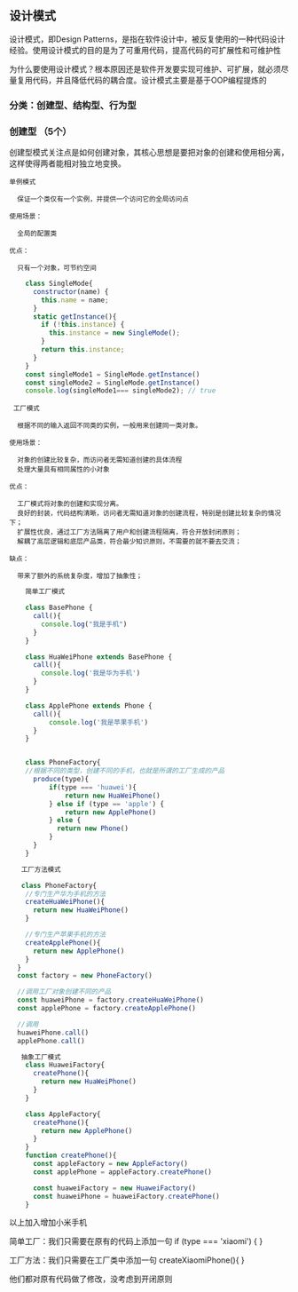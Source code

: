 ## 设计模式

设计模式，即Design Patterns，是指在软件设计中，被反复使用的一种代码设计经验。使用设计模式的目的是为了可重用代码，提高代码的可扩展性和可维护性

为什么要使用设计模式？根本原因还是软件开发要实现可维护、可扩展，就必须尽量复用代码，并且降低代码的耦合度。设计模式主要是基于OOP编程提炼的
### 分类：创建型、结构型、行为型

### 创建型 （5个）

创建型模式关注点是如何创建对象，其核心思想是要把对象的创建和使用相分离，这样使得两者能相对独立地变换。


    单例模式

      保证一个类仅有一个实例，并提供一个访问它的全局访问点

    使用场景：

      全局的配置类

    优点：

      只有一个对象，可节约空间
```js
    class SingleMode{
      constructor(name) {
        this.name = name;
      }
      static getInstance(){
        if (!this.instance) {
          this.instance = new SingleMode();
        }
        return this.instance;
      }
    }
    const singleMode1 = SingleMode.getInstance()
    const singleMode2 = SingleMode.getInstance()
    console.log(singleMode1=== singleMode2); // true
```

     工厂模式

      根据不同的输入返回不同类的实例，一般用来创建同一类对象。

    使用场景：

      对象的创建比较复杂，而访问者无需知道创建的具体流程
      处理大量具有相同属性的小对象

    优点：

      工厂模式将对象的创建和实现分离。
      良好的封装，代码结构清晰，访问者无需知道对象的创建流程，特别是创建比较复杂的情况下；
      扩展性优良，通过工厂方法隔离了用户和创建流程隔离，符合开放封闭原则；
      解耦了高层逻辑和底层产品类，符合最少知识原则，不需要的就不要去交流；

    缺点：

      带来了额外的系统复杂度，增加了抽象性；

```js
    简单工厂模式

    class BasePhone {
      call(){
        console.log("我是手机")
      }
    }

    class HuaWeiPhone extends BasePhone {
      call(){
        console.log('我是华为手机')
      }
    }

    class ApplePhone extends Phone {
      call(){
          console.log('我是苹果手机')
      }
    }


    class PhoneFactory{
    //根据不同的类型，创建不同的手机，也就是所谓的工厂生成的产品
      produce(type){
          if(type === 'huawei'){
              return new HuaWeiPhone()
          } else if (type == 'apple') {
              return new ApplePhone()
          } else {
            return new Phone()
          }
      }
    }
```
```js
   工厂方法模式

   class PhoneFactory{
    //专门生产华为手机的方法
    createHuaWeiPhone(){
      return new HuaWeiPhone()
    }

    //专门生产苹果手机的方法
    createApplePhone(){
      return new ApplePhone()
    }
  }
  const factory = new PhoneFactory()

  //调用工厂对象创建不同的产品
  const huaweiPhone = factory.createHuaWeiPhone()
  const applePhone = factory.createApplePhone()

  //调用
  huaweiPhone.call()
  applePhone.call()

```
```js
   抽象工厂模式
    class HuaweiFactory{
      createPhone(){
        return new HuaWeiPhone()
      }
    }

    class AppleFactory{
      createPhone(){
        return new ApplePhone()
      }
    }
    function createPhone(){
      const appleFactory = new AppleFactory()
      const applePhone = appleFactory.createPhone()

      const huaweiFactory = new HuaweiFactory()
      const huaweiPhone = huaweiFactory.createPhone()
    }
```
以上加入增加小米手机

简单工厂：我们只需要在原有的代码上添加一句 if (type === 'xiaomi') { }

工厂方法：我们只需要在工厂类中添加一句 createXiaomiPhone(){ }

他们都对原有代码做了修改，没考虑到开闭原则
